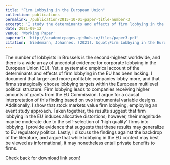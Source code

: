 ```yaml
---
title: "Firm Lobbying in the European Union"
collection: publications
permalink: /publication/2015-10-01-paper-title-number-3
excerpt: 'I study the determinants and effects of firm lobbying in the European Union, utilizing novel data sources and providing multiple approach towards causal identification.'
date: 2021-09-12
venue: 'Working Paper'
paperurl: 'http://academicpages.github.io/files/paper3.pdf'
citation: 'Wiedemann, Johannes. (2021). &quot;Firm Lobbying in the European Union.&quot; <i>Working Paper</i>. 1(3).'
---
```

The number of lobbyists in Brussels is the second-highest worldwide, and there is a wide array of anecdotal evidence for corporate lobbying in the European Union (EU). Yet, a systematic empirical account of the determinants and effects of firm lobbying in the EU has been lacking. I document that larger and more profitable companies lobby more, and that firms strategically choose lobbying targets within the European multilevel political structure. Firm lobbying leads to companies receiving higher amounts of grants from the EU Commission. I argue for a causal interpretation of this finding based on two instrumental variable designs. Additionally, I show that stock markets value firm lobbying, employing an event study approach. Taken together, the results suggest that firm lobbying in the EU induces allocative distortions; however, their magnitude may be moderate due to the self-selection of 'high quality' firms into lobbying. I provide evidence that suggests that these results may generalize to EU regulatory politics. Lastly, I discuss the findings against the backdrop of the literature, and argue that while lobbying in the EU context may best be viewed as informational, it may nonetheless entail private benefits to firms.

Check back for download link soon!
